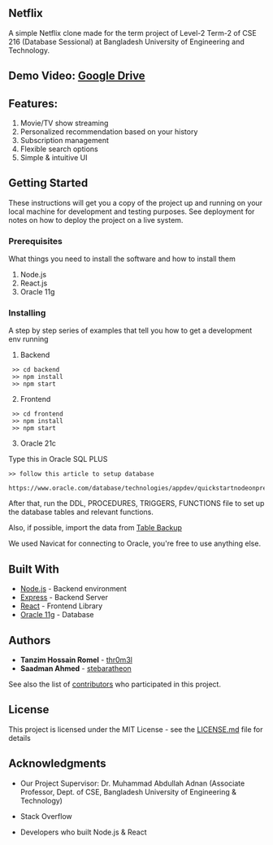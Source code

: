 ## Netflix

A simple Netflix clone made for the term project of Level-2 Term-2 of CSE 216 (Database Sessional) at Bangladesh University of Engineering and Technology.

## Demo Video: [Google Drive](https://drive.google.com/file/d/1CGdOV_rHBBWYqaAviNdVbvhW7HEs9sXx/view?usp=sharing)

## Features:
 1. Movie/TV show streaming
 2. Personalized recommendation based on your history
 3. Subscription management
 4. Flexible search options
 5. Simple & intuitive UI

## Getting Started

These instructions will get you a copy of the project up and running on your local machine for development and testing purposes. See deployment for notes on how to deploy the project on a live system.

### Prerequisites

What things you need to install the software and how to install them

1. Node.js
2. React.js
3. Oracle 11g


### Installing

A step by step series of examples that tell you how to get a development env running

1. Backend
```
 >> cd backend
 >> npm install
 >> npm start
```
2. Frontend
```
 >> cd frontend
 >> npm install
 >> npm start
```
3. Oracle 21c
 
 Type this in Oracle SQL PLUS
 ```
 >> follow this article to setup database
  https://www.oracle.com/database/technologies/appdev/quickstartnodeonprem.html
```
 After that, run the DDL, PROCEDURES, TRIGGERS, FUNCTIONS file to set up the database tables and relevant functions.
 
 Also, if possible, import the data from [Table Backup](https://github.com/thr0m3l/netflix/tree/master/Table%20Backup)
 
 We used Navicat for connecting to Oracle, you're free to use anything else.


## Built With

* [Node.js](https://nodejs.org/en/) - Backend environment
* [Express](https://expressjs.com/) - Backend Server
* [React](https://reactjs.org/) - Frontend Library
* [Oracle 11g](https://www.oracle.com/database/technologies/oracle-database-software-downloads.html) - Database


## Authors

* **Tanzim Hossain Romel** - [thr0m3l](https://github.com/thr0m3l)
* **Saadman Ahmed** - [stebaratheon](https://github.com/stebaratheon)

See also the list of [contributors](https://github.com/thr0m3l/netflix/contributors) who participated in this project.

## License

This project is licensed under the MIT License - see the [LICENSE.md](LICENSE.md) file for details

## Acknowledgments

* Our Project Supervisor:
  Dr. Muhammad Abdullah Adnan
  (Associate Professor, 
  Dept. of CSE,
  Bangladesh University of Engineering & Technology) 
  
* Stack Overflow
* Developers who built Node.js & React

